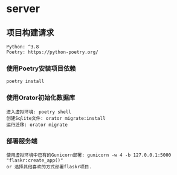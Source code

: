 # server

## 项目构建请求
```
Python: ^3.8
Poetry: https://python-poetry.org/
```

### 使用Poetry安装项目依赖
```
poetry install
```

### 使用Orator初始化数据库
```
进入虚拟环境: poetry shell
创建Sqlite文件: orator migrate:install
运行迁移: orator migrate
```

### 部署服务端
```
使用虚拟环境中已有的Gunicorn部署: gunicorn -w 4 -b 127.0.0.1:5000 "flaskr:create_app()"
or 选择其他喜欢的方式部署flaskr项目.
```
